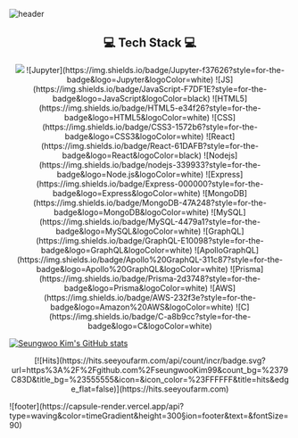 ![header](https://capsule-render.vercel.app/api?type=waving&color=timeGradient&height=300&section=header&text=Seungwoo%20Kim&fontSize=90)


<h2 align='center'>💻 Tech Stack 💻 </h2>

<p align='center'>
  <img src="https://img.shields.io/badge/python-3776AB?style=for-the-badge&logo=python&logoColor=white" />
  ![Jupyter](https://img.shields.io/badge/Jupyter-f37626?style=for-the-badge&logo=Jupyter&logoColor=white)
  ![JS](https://img.shields.io/badge/JavaScript-F7DF1E?style=for-the-badge&logo=JavaScript&logoColor=black)
  ![HTML5](https://img.shields.io/badge/HTML5-e34f26?style=for-the-badge&logo=HTML5&logoColor=white)
  ![CSS](https://img.shields.io/badge/CSS3-1572b6?style=for-the-badge&logo=CSS3&logoColor=white)
  ![React](https://img.shields.io/badge/React-61DAFB?style=for-the-badge&logo=React&logoColor=black)
  ![Nodejs](https://img.shields.io/badge/nodejs-339933?style=for-the-badge&logo=Node.js&logoColor=white)
  ![Express](https://img.shields.io/badge/Express-000000?style=for-the-badge&logo=Express&logoColor=white)
  ![MongoDB](https://img.shields.io/badge/MongoDB-47A248?style=for-the-badge&logo=MongoDB&logoColor=white)
  ![MySQL](https://img.shields.io/badge/MySQL-4479a1?style=for-the-badge&logo=MySQL&logoColor=white)
  ![GraphQL](https://img.shields.io/badge/GraphQL-E10098?style=for-the-badge&logo=GraphQL&logoColor=white)
  ![ApolloGraphQL](https://img.shields.io/badge/Apollo%20GraphQL-311c87?style=for-the-badge&logo=Apollo%20GraphQL&logoColor=white)
  ![Prisma](https://img.shields.io/badge/Prisma-2d3748?style=for-the-badge&logo=Prisma&logoColor=white)
  ![AWS](https://img.shields.io/badge/AWS-232f3e?style=for-the-badge&logo=Amazon%20AWS&logoColor=white)
  ![C](https://img.shields.io/badge/C-a8b9cc?style=for-the-badge&logo=C&logoColor=white)
</p>

[![Seungwoo Kim's GitHub stats](https://github-readme-stats.vercel.app/api?username=seungwooKim99)](https://github.com/anuraghazra/github-readme-stats)

<p align='center'>
  [![Hits](https://hits.seeyoufarm.com/api/count/incr/badge.svg?url=https%3A%2F%2Fgithub.com%2FseungwooKim99&count_bg=%2379C83D&title_bg=%23555555&icon=&icon_color=%23FFFFFF&title=hits&edge_flat=false)](https://hits.seeyoufarm.com)
</p>
![footer](https://capsule-render.vercel.app/api?type=waving&color=timeGradient&height=300&section=footer&text=&fontSize=90)
